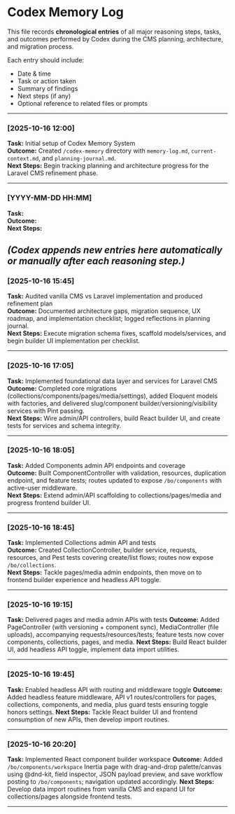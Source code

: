 # Codex Memory Log

This file records **chronological entries** of all major reasoning steps, tasks, and outcomes performed by Codex during the CMS planning, architecture, and migration process.

Each entry should include:

- Date & time
- Task or action taken
- Summary of findings
- Next steps (if any)
- Optional reference to related files or prompts

---

### [2025-10-16 12:00]

**Task:** Initial setup of Codex Memory System  
**Outcome:** Created `/codex-memory` directory with `memory-log.md`, `current-context.md`, and `planning-journal.md`.  
**Next Steps:** Begin tracking planning and architecture progress for the Laravel CMS refinement phase.

---

### [YYYY-MM-DD HH:MM]

**Task:**  
**Outcome:**  
**Next Steps:**

_(Codex appends new entries here automatically or manually after each reasoning step.)_
---

### [2025-10-16 15:45]

**Task:** Audited vanilla CMS vs Laravel implementation and produced refinement plan  
**Outcome:** Documented architecture gaps, migration sequence, UX roadmap, and implementation checklist; logged reflections in planning journal.  
**Next Steps:** Execute migration schema fixes, scaffold models/services, and begin builder UI implementation per checklist.

---

### [2025-10-16 17:05]

**Task:** Implemented foundational data layer and services for Laravel CMS  
**Outcome:** Completed core migrations (collections/components/pages/media/settings), added Eloquent models with factories, and delivered slug/component builder/versioning/visibility services with Pint passing.  
**Next Steps:** Wire admin/API controllers, build React builder UI, and create tests for services and schema integrity.

---

### [2025-10-16 18:05]

**Task:** Added Components admin API endpoints and coverage  
**Outcome:** Built ComponentController with validation, resources, duplication endpoint, and feature tests; routes updated to expose `/bo/components` with active-user middleware.  
**Next Steps:** Extend admin/API scaffolding to collections/pages/media and progress frontend builder UI.

---

### [2025-10-16 18:45]

**Task:** Implemented Collections admin API and tests  
**Outcome:** Created CollectionController, builder service, requests, resources, and Pest tests covering create/list flows; routes now expose `/bo/collections`.  
**Next Steps:** Tackle pages/media admin endpoints, then move on to frontend builder experience and headless API toggle.

---
### [2025-10-16 19:15]

**Task:** Delivered pages and media admin APIs with tests
**Outcome:** Added PageController (with versioning + component sync), MediaController (file uploads), accompanying requests/resources/tests; feature tests now cover components, collections, pages, and media.
**Next Steps:** Build React builder UI, add headless API toggle, implement data import utilities.

---
### [2025-10-16 19:45]

**Task:** Enabled headless API with routing and middleware toggle
**Outcome:** Added headless feature middleware, API v1 routes/controllers for pages, collections, components, and media, plus guard tests ensuring toggle honors settings.
**Next Steps:** Tackle React builder UI and frontend consumption of new APIs, then develop import routines.

---
### [2025-10-16 20:20]

**Task:** Implemented React component builder workspace
**Outcome:** Added `/bo/components/workspace` Inertia page with drag-and-drop palette/canvas using @dnd-kit, field inspector, JSON payload preview, and save workflow posting to `/bo/components`; navigation updated accordingly.
**Next Steps:** Develop data import routines from vanilla CMS and expand UI for collections/pages alongside frontend tests.

---
